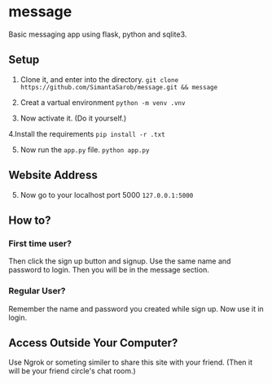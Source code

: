 # message
Basic messaging app using flask, python and sqlite3.

## Setup
1. Clone it, and enter into the directory.
`git clone https://github.com/SimantaSarob/message.git && message`
2. Creat a vartual environment 
`python -m venv .vnv`

3. Now activate it. (Do it yourself.)

4.Install the requirements
`pip install -r .txt`

5. Now run the `app.py` file.
`python app.py`

## Website Address
5. Now go to your localhost port 5000
```127.0.0.1:5000```

## How to?

### First time user?

Then click the sign up button and signup. Use the same name and password to login. Then you will be in the message section.

### Regular User?

Remember the name and password you created while sign up. Now use it in login. 

## Access Outside Your Computer?

Use Ngrok or someting similer to share this site with your friend. (Then it will be your friend circle's chat room.)